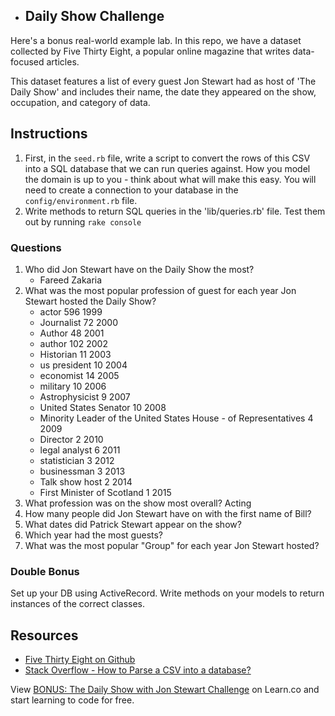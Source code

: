 - ## Daily Show Challenge

Here's a bonus real-world example lab. In this repo, we have a dataset collected by Five Thirty Eight, a popular online magazine that writes data-focused articles.

This dataset features a list of every guest Jon Stewart had as host of 'The Daily Show' and includes their name, the date they appeared on the show, occupation, and category of data.

## Instructions

1. First, in the `seed.rb` file, write a script to convert the rows of this CSV into a SQL database that we can run queries against. How you model the domain is up to you - think about what will make this easy. You will need to create a connection to your database in the `config/environment.rb` file.
2. Write methods to return SQL queries in the 'lib/queries.rb' file. Test them out by running `rake console`

### Questions

1. Who did Jon Stewart have on the Daily Show the most?
    - Fareed Zakaria
2. What was the most popular profession of guest for each year Jon Stewart hosted the Daily Show?
      - actor	596	1999
      - Journalist	72	2000
      - Author	48	2001
      - author	102	2002
      - Historian	11	2003
      - us president	10	2004
      - economist	14	2005
      - military	10	2006
      - Astrophysicist	9	2007
      - United States Senator	10	2008
      - Minority Leader of the United States House - of Representatives	4	2009
      - Director	2	2010
      - legal analyst	6	2011
      - statistician	3	2012
      - businessman	3	2013
      - Talk show host	2	2014
      - First Minister of Scotland	1	2015
3. What profession was on the show most overall?
    Acting
4. How many people did Jon Stewart have on with the first name of Bill?
5. What dates did Patrick Stewart appear on the show?
6. Which year had the most guests?
7. What was the most popular "Group" for each year Jon Stewart hosted?

### Double Bonus

Set up your DB using ActiveRecord. Write methods on your models to return instances of the correct classes. 

## Resources
+ [Five Thirty Eight on Github](https://github.com/fivethirtyeight)
+ [Stack Overflow - How to Parse a CSV into a database? ](http://stackoverflow.com/questions/11869039/how-do-i-import-a-csv-file-into-an-sqlite-database-with-the-sqlite3-gem-for-ruby)

<p class='util--hide'>View <a href='https://learn.co/lessons/bonus-sql-challenge'>BONUS: The Daily Show with Jon Stewart Challenge</a> on Learn.co and start learning to code for free.</p>
